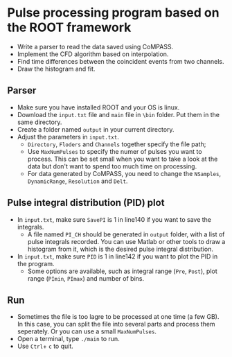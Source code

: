 # Pulse processing program based on the ROOT framework

- Write a parser to read the data saved using CoMPASS.
- Implement the CFD algorithm based on interpolation.
- Find time differences between the coincident events from two channels.
- Draw the histogram and fit.

## Parser

- Make sure you have installed ROOT and your OS is linux.
- Download the `input.txt` file and `main` file in `\bin` folder. Put them in the same directory.
- Create a folder named `output` in your current directory.
- Adjust the parameters in `input.txt`.
    - `Directory`, `Floders` and `Channels` together specify the file path;
    - Use `MaxNumPulses` to specify the numer of pulses you want to process. This can be set small when you want to take a look at the data but don't want to spend too much time on processing.
    - For data generated by CoMPASS, you need to change the `NSamples`, `DynamicRange`, `Resolution` and `Delt`.

## Pulse integral distribution (PID) plot
- In `input.txt`, make sure `SavePI` is 1 in line140 if you want to save the integrals.
    - A file named `PI_CH` should be generated in `output` folder, with a list of pulse integrals recorded. You can use Matlab or other tools to draw a histogram from it, which is the desired pulse integral distribution.
- In `input.txt`, make sure `PID` is 1 in line142 if you want to plot the PID in the program.
    - Some options are available, such as integral range (`Pre`, `Post`), plot range (`PImin`, `PImax`) and number of bins.

## Run
- Sometimes the file is too lagre to be processed at one time (a few GB). In this case, you can split the file into several parts and process them seperately. Or you can use a small `MaxNumPulses`.
- Open a terminal, type `./main` to run.
- Use `Ctrl`+ `c` to quit.